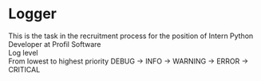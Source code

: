 # Logger
This is the task in the recruitment process for the position of Intern Python Developer at Profil Software <br />
Log level</br>
From lowest to highest priority
DEBUG -> INFO -> WARNING -> ERROR -> CRITICAL

